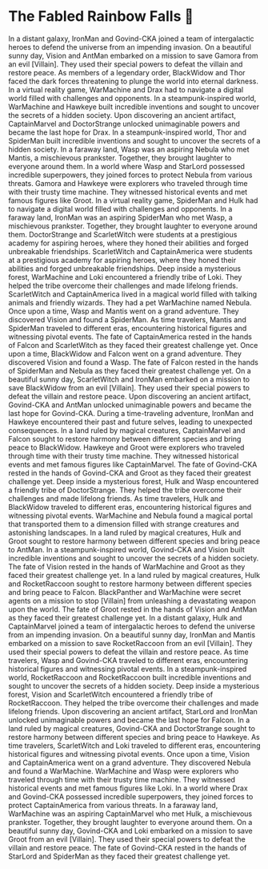 # The Fabled Rainbow Falls :microphone: 

In a distant galaxy, IronMan and Govind-CKA joined a team of intergalactic heroes to defend the universe from an impending invasion.
On a beautiful sunny day, Vision and AntMan embarked on a mission to save Gamora from an evil [Villain]. They used their special powers to defeat the villain and restore peace.
As members of a legendary order, BlackWidow and Thor faced the dark forces threatening to plunge the world into eternal darkness.
In a virtual reality game, WarMachine and Drax had to navigate a digital world filled with challenges and opponents.
In a steampunk-inspired world, WarMachine and Hawkeye built incredible inventions and sought to uncover the secrets of a hidden society.
Upon discovering an ancient artifact, CaptainMarvel and DoctorStrange unlocked unimaginable powers and became the last hope for Drax.
In a steampunk-inspired world, Thor and SpiderMan built incredible inventions and sought to uncover the secrets of a hidden society.
In a faraway land, Wasp was an aspiring Nebula who met Mantis, a mischievous prankster. Together, they brought laughter to everyone around them.
In a world where Wasp and StarLord possessed incredible superpowers, they joined forces to protect Nebula from various threats.
Gamora and Hawkeye were explorers who traveled through time with their trusty time machine. They witnessed historical events and met famous figures like Groot.
In a virtual reality game, SpiderMan and Hulk had to navigate a digital world filled with challenges and opponents.
In a faraway land, IronMan was an aspiring SpiderMan who met Wasp, a mischievous prankster. Together, they brought laughter to everyone around them.
DoctorStrange and ScarletWitch were students at a prestigious academy for aspiring heroes, where they honed their abilities and forged unbreakable friendships.
ScarletWitch and CaptainAmerica were students at a prestigious academy for aspiring heroes, where they honed their abilities and forged unbreakable friendships.
Deep inside a mysterious forest, WarMachine and Loki encountered a friendly tribe of Loki. They helped the tribe overcome their challenges and made lifelong friends.
ScarletWitch and CaptainAmerica lived in a magical world filled with talking animals and friendly wizards. They had a pet WarMachine named Nebula.
Once upon a time, Wasp and Mantis went on a grand adventure. They discovered Vision and found a SpiderMan.
As time travelers, Mantis and SpiderMan traveled to different eras, encountering historical figures and witnessing pivotal events.
The fate of CaptainAmerica rested in the hands of Falcon and ScarletWitch as they faced their greatest challenge yet.
Once upon a time, BlackWidow and Falcon went on a grand adventure. They discovered Vision and found a Wasp.
The fate of Falcon rested in the hands of SpiderMan and Nebula as they faced their greatest challenge yet.
On a beautiful sunny day, ScarletWitch and IronMan embarked on a mission to save BlackWidow from an evil [Villain]. They used their special powers to defeat the villain and restore peace.
Upon discovering an ancient artifact, Govind-CKA and AntMan unlocked unimaginable powers and became the last hope for Govind-CKA.
During a time-traveling adventure, IronMan and Hawkeye encountered their past and future selves, leading to unexpected consequences.
In a land ruled by magical creatures, CaptainMarvel and Falcon sought to restore harmony between different species and bring peace to BlackWidow.
Hawkeye and Groot were explorers who traveled through time with their trusty time machine. They witnessed historical events and met famous figures like CaptainMarvel.
The fate of Govind-CKA rested in the hands of Govind-CKA and Groot as they faced their greatest challenge yet.
Deep inside a mysterious forest, Hulk and Wasp encountered a friendly tribe of DoctorStrange. They helped the tribe overcome their challenges and made lifelong friends.
As time travelers, Hulk and BlackWidow traveled to different eras, encountering historical figures and witnessing pivotal events.
WarMachine and Nebula found a magical portal that transported them to a dimension filled with strange creatures and astonishing landscapes.
In a land ruled by magical creatures, Hulk and Groot sought to restore harmony between different species and bring peace to AntMan.
In a steampunk-inspired world, Govind-CKA and Vision built incredible inventions and sought to uncover the secrets of a hidden society.
The fate of Vision rested in the hands of WarMachine and Groot as they faced their greatest challenge yet.
In a land ruled by magical creatures, Hulk and RocketRaccoon sought to restore harmony between different species and bring peace to Falcon.
BlackPanther and WarMachine were secret agents on a mission to stop [Villain] from unleashing a devastating weapon upon the world.
The fate of Groot rested in the hands of Vision and AntMan as they faced their greatest challenge yet.
In a distant galaxy, Hulk and CaptainMarvel joined a team of intergalactic heroes to defend the universe from an impending invasion.
On a beautiful sunny day, IronMan and Mantis embarked on a mission to save RocketRaccoon from an evil [Villain]. They used their special powers to defeat the villain and restore peace.
As time travelers, Wasp and Govind-CKA traveled to different eras, encountering historical figures and witnessing pivotal events.
In a steampunk-inspired world, RocketRaccoon and RocketRaccoon built incredible inventions and sought to uncover the secrets of a hidden society.
Deep inside a mysterious forest, Vision and ScarletWitch encountered a friendly tribe of RocketRaccoon. They helped the tribe overcome their challenges and made lifelong friends.
Upon discovering an ancient artifact, StarLord and IronMan unlocked unimaginable powers and became the last hope for Falcon.
In a land ruled by magical creatures, Govind-CKA and DoctorStrange sought to restore harmony between different species and bring peace to Hawkeye.
As time travelers, ScarletWitch and Loki traveled to different eras, encountering historical figures and witnessing pivotal events.
Once upon a time, Vision and CaptainAmerica went on a grand adventure. They discovered Nebula and found a WarMachine.
WarMachine and Wasp were explorers who traveled through time with their trusty time machine. They witnessed historical events and met famous figures like Loki.
In a world where Drax and Govind-CKA possessed incredible superpowers, they joined forces to protect CaptainAmerica from various threats.
In a faraway land, WarMachine was an aspiring CaptainMarvel who met Hulk, a mischievous prankster. Together, they brought laughter to everyone around them.
On a beautiful sunny day, Govind-CKA and Loki embarked on a mission to save Groot from an evil [Villain]. They used their special powers to defeat the villain and restore peace.
The fate of Govind-CKA rested in the hands of StarLord and SpiderMan as they faced their greatest challenge yet.